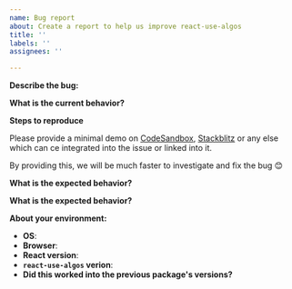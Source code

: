 ```yaml
---
name: Bug report
about: Create a report to help us improve react-use-algos
title: ''
labels: ''
assignees: ''

---
```


**Describe the bug:**

**What is the current behavior?**

**Steps to reproduce**

Please provide a minimal demo on [CodeSandbox](https://codesandbox.io/), [Stackblitz](https://stackblitz.com/) or any else which can ce integrated into the issue or linked into it.

By providing this, we will be much faster to investigate and fix the bug 😊

**What is the expected behavior?**

**What is the expected behavior?**

**About your environment:**
* __OS__:
* __Browser__:
* __React version__:
* __`react-use-algos` verion__:
* __Did this worked into the previous package's versions?__